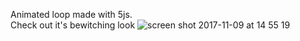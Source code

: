   Animated loop made with 5js.
<br>Check out it's bewitching look
![screen shot 2017-11-09 at 14 55 19](https://user-images.githubusercontent.com/25347909/32606759-3397f4c8-c55f-11e7-8434-36c465894c35.jpg)
